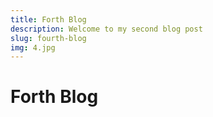```yaml
---
title: Forth Blog
description: Welcome to my second blog post
slug: fourth-blog
img: 4.jpg
---
```


# Forth Blog
